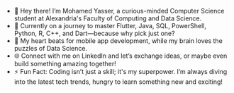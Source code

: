 - 👋 Hey there! I’m Mohamed Yasser, a curious-minded Computer Science student at Alexandria's Faculty of Computing and Data Science.
- 🚀 Currently on a journey to master Flutter, Java, SQL, PowerShell, Python, R, C++, and Dart—because why pick just one?
- 📱 My heart beats for mobile app development, while my brain loves the puzzles of Data Science.
- 🌐 Connect with me on LinkedIn and let’s exchange ideas, or maybe even build something amazing together!
- ⚡ Fun Fact: Coding isn’t just a skill; it's my superpower. I’m always diving into the latest tech trends, hungry to learn something new and exciting!

<!---
moyasser2004/moyasser2004 is a ✨ special ✨ repository because its `README.md` (this file) appears on your GitHub profile.
You can click the Preview link to take a look at your changes.
--->
